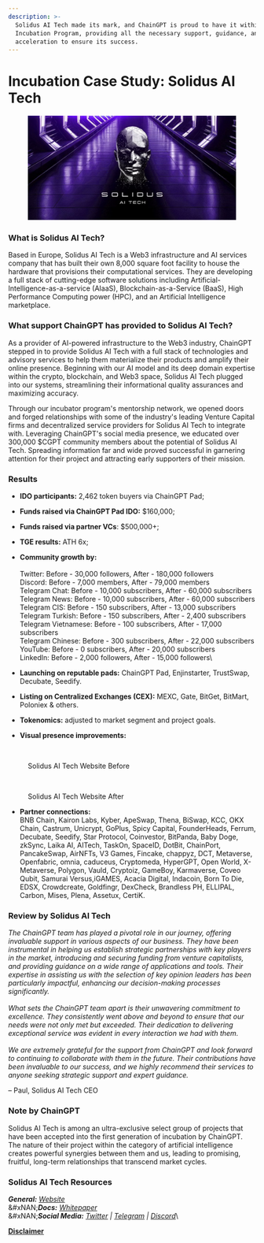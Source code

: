 ```yaml
---
description: >-
  Solidus AI Tech made its mark, and ChainGPT is proud to have it within our
  Incubation Program, providing all the necessary support, guidance, and
  acceleration to ensure its success.
---
```


# Incubation Case Study: Solidus AI Tech

<figure><img src="../../.gitbook/assets/Solidus.png" alt=""><figcaption></figcaption></figure>

### What is Solidus AI Tech? <a href="#ff4b" id="ff4b"></a>

Based in Europe, Solidus AI Tech is a Web3 infrastructure and AI services company that has built their own 8,000 square foot facility to house the hardware that provisions their computational services. They are developing a full stack of cutting-edge software solutions including Artificial-Intelligence-as-a-service (AIaaS), Blockchain-as-a-Service (BaaS), High Performance Computing power (HPC), and an Artificial Intelligence marketplace.

### What support ChainGPT has provided to Solidus AI Tech? <a href="#c7c4" id="c7c4"></a>

As a provider of AI-powered infrastructure to the Web3 industry, ChainGPT stepped in to provide Solidus AI Tech with a full stack of technologies and advisory services to help them materialize their products and amplify their online presence. Beginning with our AI model and its deep domain expertise within the crypto, blockchain, and Web3 space, Solidus AI Tech plugged into our systems, streamlining their informational quality assurances and maximizing accuracy.

Through our incubator program's mentorship network, we opened doors and forged relationships with some of the industry's leading Venture Capital firms and decentralized service providers for Solidus AI Tech to integrate with. Leveraging ChainGPT's social media presence, we educated over 300,000 $CGPT community members about the potential of Solidus AI Tech. Spreading information far and wide proved successful in garnering attention for their project and attracting early supporters of their mission.

### Results

* **IDO participants:** 2,462 token buyers via ChainGPT Pad;
* **Funds raised via ChainGPT Pad IDO:** $160,000;
* **Funds raised via partner VCs**: $500,000+;
* **TGE results:** ATH 6x;
* **Community growth by:**\
  \
  Twitter: Before - 30,000 followers, After - 180,000 followers\
  Discord: Before - 7,000 members, After - 79,000 members\
  Telegram Chat: Before - 10,000 subscribers, After - 60,000 subscribers\
  Telegram News: Before - 10,000 subscribers, After - 60,000 subscribers\
  Telegram CIS: Before - 150 subscribers, After - 13,000 subscribers\
  Telegram Turkish: Before - 150 subscribers, After - 2,400 subscribers\
  Telegram Vietnamese: Before - 100 subscribers, After - 17,000 subscribers\
  Telegram Chinese: Before - 300 subscribers, After - 22,000 subscribers\
  YouTube: Before - 0 subscribers, After - 20,000 subscribers\
  LinkedIn: Before - 2,000 followers, After - 15,000 followers\

* **Launching on reputable pads:** ChainGPT Pad, Enjinstarter, TrustSwap, Decubate, Seedify.&#x20;
* **Listing on Centralized Exchanges (CEX):** MEXC, Gate, BitGet, BitMart, Poloniex & others.&#x20;
* **Tokenomics:** adjusted to market segment and project goals.&#x20;
* **Visual presence improvements:**

<figure><img src="https://lh6.googleusercontent.com/S-5ZXt-8oJlT4B0wdEuPEFEuSE0hjNB-Sw-S_kldMpLYmkY42xsmsaYzVQxaIcflhQIa-1-9XbfXuwrMu0qQqnSEfkkMrd4EbodXPTggzcaSfxyKnItUQ1T0K0MAHprHrwQpjkcz2PUAMPT-aOl7Gqm0wA=s2048" alt=""><figcaption><p>Solidus AI Tech Website Before</p></figcaption></figure>

<figure><img src="https://lh4.googleusercontent.com/vCKBuJD6ZTC0dMlPaUFRs_MULawV1Q3WFTua3dG1Pj2EXsvVnZM29OwuBsiyqLG9UC0bHEmmuKWGwEdSTWpQ2ecyhaLSddAMdwSut-O8tMBWTpLukvPClC-PGwlmuSWL68Oas0tGVLKJm0n9LFdcaIRk5A=s2048" alt=""><figcaption><p>Solidus AI Tech Website After</p></figcaption></figure>

* **Partner connections:**\
  BNB Chain, Kairon Labs, Kyber, ApeSwap, Thena, BiSwap, KCC, OKX Chain, Castrum, Unicrypt, GoPlus, Spicy Capital, FounderHeads, Ferrum, Decubate, Seedify, Star Protocol, Coinvestor, BitPanda, Baby Doge, zkSync, Laika AI, AITech, TaskOn, SpaceID, DotBit, ChainPort, PancakeSwap, AirNFTs, V3 Games, Fincake, chappyz, DCT, Metaverse, Openfabric, omnia, caduceus, Cryptomeda, HyperGPT, Open World, X-Metaverse, Polygon, Vauld, Cryptoiz, GameBoy, Karmaverse, Coveo Qubit, Samurai Versus,iGAMES, Acacia Digital, Indacoin, Born To Die, EDSX, Crowdcreate, Goldfingr, DexCheck, Brandless PH, ELLIPAL, Carbon, Mises, Plena, Assetux, CertiK.

### Review by Solidus AI Tech

_The ChainGPT team has played a pivotal role in our journey, offering invaluable support in various aspects of our business. They have been instrumental in helping us establish strategic partnerships with key players in the market, introducing and securing funding from venture capitalists, and providing guidance on a wide range of applications and tools. Their expertise in assisting us with the selection of key opinion leaders has been particularly impactful, enhancing our decision-making processes significantly._\
\
_What sets the ChainGPT team apart is their unwavering commitment to excellence. They consistently went above and beyond to ensure that our needs were not only met but exceeded. Their dedication to delivering exceptional service was evident in every interaction we had with them._\
\
_We are extremely grateful for the support from ChainGPT and look forward to continuing to collaborate with them in the future. Their contributions have been invaluable to our success, and we highly recommend their services to anyone seeking strategic support and expert guidance._

– Paul, Solidus AI Tech CEO

### Note by ChainGPT

Solidus AI Tech is among an ultra-exclusive select group of projects that have been accepted into the first generation of incubation by ChainGPT. The nature of their project within the category of artificial intelligence creates powerful synergies between them and us, leading to promising, fruitful, long-term relationships that transcend market cycles.

### Solidus AI Tech Resources <a href="#c8e2" id="c8e2"></a>

_**General:**_ [_Website_](https://www.aitech.io/)\
&#xNAN;_**Docs:**_ [_Whitepaper_](https://docs.aitech.io/overview/i.-introduction) \
&#xNAN;_**Social Media:**_ [_Twitter_](https://twitter.com/AITECHio) _|_ [_Telegram_](https://t.me/solidusaichat) _|_ [_Discord_](https://discord.com/invite/solidusai)\


[**Disclaimer**](../../misc/legal-docs/disclaimer.md)
